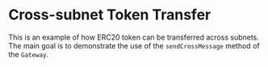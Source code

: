 # Cross-subnet Token Transfer

This is an example of how ERC20 token can be transferred across subnets.
The main goal is to demonstrate the use of the `sendCrossMessage` method of the `Gateway`.

